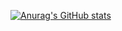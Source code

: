 [![Anurag's GitHub stats](https://github-readme-stats.vercel.app/api?username=AndersonGabriel7)](https://github.com/anuraghazra/github-readme-stats)

